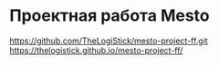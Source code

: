 # Проектная работа Mesto

https://github.com/TheLogiStick/mesto-project-ff.git
https://thelogistick.github.io/mesto-project-ff/

